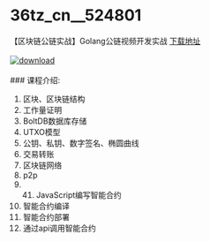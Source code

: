 # 36tz_cn__524801
【区块链公链实战】Golang公链视频开发实战
[下载地址](http://www.36tz.cn/article/524801 "下载地址")
<br/></br>[![download](http://36tz.cn/muke_img/2019_03_3-5-300x202.jpg "下载地址")](http://www.36tz.cn/article/524801 "下载地址")
<br/></br>### 课程介绍:
1. 区块、区块链结构
2. 工作量证明
3. BoltDB数据库存储
4. UTXO模型
5. 公钥、私钥、数字签名、椭圆曲线
6. 交易转账
8. 区块链网络
9. p2p
10. 41. JavaScript编写智能合约
11. 智能合约编译
12. 智能合约部署
13. 通过api调用智能合约


